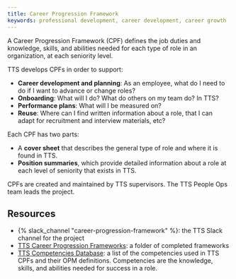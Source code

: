 ```yaml
---
title: Career Progression Framework
keywords: professional development, career development, career growth
---
```


A Career Progression Framework (CPF) defines the job duties and knowledge,
skills, and abilities needed for each type of role in an organization, at each
seniority level.

TTS develops CPFs in order to support:

- **Career development and planning**: As an employee, what do I need to do if I
  want to advance or change roles?
- **Onboarding**: What will I do? What do others on my team do? In TTS?
- **Performance plans**: What will I be measured on?
- **Reuse**: Where can I find written information about a role, that I can adapt
  for recruitment and interview materials, etc?

Each CPF has two parts:

- A **cover sheet** that describes the general type of role and where it is
  found in TTS.
- **Position summaries**, which provide detailed information about a role at
  each level of seniority that exists in TTS.

CPFs are created and maintained by TTS supervisors. The TTS People Ops team
leads the project.

## Resources

- {% slack_channel "career-progression-framework" %}: the TTS Slack channel for
  the project
- [TTS Career Progression Frameworks](https://drive.google.com/drive/folders/12E7VbV7YhRfBp5fRdcjfpdVSLPPCyKHe):
  a folder of completed frameworks
- [TTS Competencies Database](https://docs.google.com/spreadsheets/d/1PUwEQmgl7B04Q4uFN-QtD2ZW5G9JzD7PO5pDIE2fyok/edit):
  a list of the competencies used in TTS CPFs and their OPM definitions.
  Competencies are the knowledge, skills, and abilities needed for success in a
  role.
